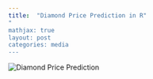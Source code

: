 ```yaml
---
title:  "Diamond Price Prediction in R"
"
mathjax: true
layout: post
categories: media
---
```


![Diamond Price Prediction](https://github.com/tammysilva/tammyts.github.io/assets/86021390/b8beb86c-01b2-4bde-85ba-25cc95fff350)

